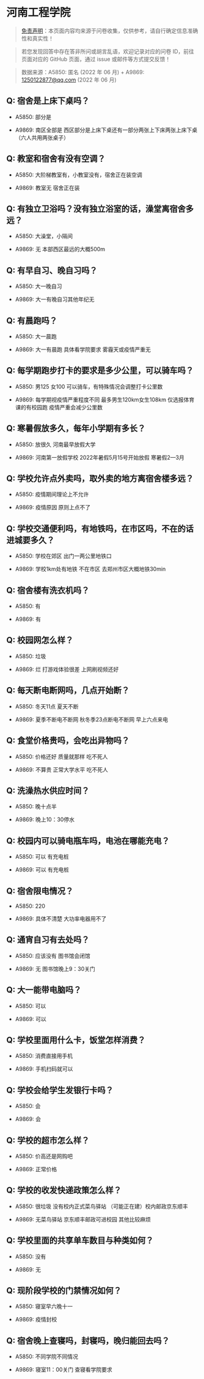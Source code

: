# 河南工程学院

> [免责声明](https://colleges.chat/#_3)：本页面内容均来源于问卷收集，仅供参考，请自行确定信息准确性和真实性！

> 若您发现回答中存在答非所问或胡言乱语，欢迎记录对应的问卷 ID，前往页面对应的 GitHub 页面，通过 issue 或邮件等方式提交反馈！

> 数据来源：A5850: 匿名 (2022 年 06 月) + A9869: 1250122877@qq.com (2022 年 06 月)

## Q: 宿舍是上床下桌吗？

- A5850: 部分是

- A9869: 南区全部是  西区部分是上床下桌还有一部分两张上下床两张上床下桌（六人共用两张桌子）

## Q: 教室和宿舍有没有空调？

- A5850: 大阶梯教室有，小教室没有，宿舍正在装空调

- A9869: 教室无 宿舍正在装

## Q: 有独立卫浴吗？没有独立浴室的话，澡堂离宿舍多远？

- A5850: 大澡堂，小隔间

- A9869: 无  本部西区最远的大概500m

## Q: 有早自习、晚自习吗？

- A5850: 大一晚自习

- A9869: 大一有晚自习其他年纪无

## Q: 有晨跑吗？

- A5850: 大一晨跑

- A9869: 大一有晨跑  具体看学院要求  雾霾天或疫情严重无

## Q: 每学期跑步打卡的要求是多少公里，可以骑车吗？

- A5850: 男125 女100 可以骑车，有特殊情况会调整打卡公里数

- A9869: 每学期视疫情严重程度不同   最多男生120km女生108km  仅选报体育课的有校园跑   疫情严重会减少公里数

## Q: 寒暑假放多久，每年小学期有多长？

- A5850: 放很久 河南最早放假大学

- A9869: 河南第一放假学校  2022年暑假5月15号开始放假  寒暑假2—3月

## Q: 学校允许点外卖吗，取外卖的地方离宿舍楼多远？

- A5850: 疫情期间理论上不允许

- A9869: 疫情原因 原则上点不了

## Q: 学校交通便利吗，有地铁吗，在市区吗，不在的话进城要多久？

- A5850: 学校在郊区 出门一两公里地铁口

- A9869: 学校1km处有地铁  不在市区  去郑州市区大概地铁30min

## Q: 宿舍楼有洗衣机吗？

- A5850: 有

- A9869: 有

## Q: 校园网怎么样？

- A5850: 垃圾

- A9869: 烂    打游戏体验很差  上网刷视频还好

## Q: 每天断电断网吗，几点开始断？

- A5850: 冬天11点 夏天不断

- A9869: 夏季不断电不断网    秋冬季23点断电不断网 早上六点来电

## Q: 食堂价格贵吗，会吃出异物吗？

- A5850: 价格还好 质量就那样 吃不死人

- A9869: 不算贵  正常大学水平  吃不死人

## Q: 洗澡热水供应时间？

- A5850: 晚十点半

- A9869: 晚上10：30停水

## Q: 校园内可以骑电瓶车吗，电池在哪能充电？

- A5850: 可以 有充电桩

- A9869: 可以   有充电桩

## Q: 宿舍限电情况？

- A5850: 220

- A9869: 具体不清楚  大功率电器用不了

## Q: 通宵自习有去处吗？

- A5850: 应该没有 图书馆会闭馆

- A9869: 无  图书馆晚上9：30关门

## Q: 大一能带电脑吗？

- A5850: 可以

- A9869: 可以

## Q: 学校里面用什么卡，饭堂怎样消费？

- A5850: 消费直接用手机

- A9869: 手机扫码就可以

## Q: 学校会给学生发银行卡吗？

- A5850: 会

- A9869: 会

## Q: 学校的超市怎么样？

- A5850: 价高还是网购吧

- A9869: 正常价格

## Q: 学校的收发快递政策怎么样？

- A5850: 很垃圾 没有校内正式菜鸟驿站 （可能正在建）校内邮政京东顺丰

- A9869: 无菜鸟驿站  京东顺丰邮政可进校园 其他比较麻烦

## Q: 学校里面的共享单车数目与种类如何？

- A5850: 没有

- A9869: 无

## Q: 现阶段学校的门禁情况如何？

- A5850: 寝室早六晚十一

- A9869: 疫情封校

## Q: 宿舍晚上查寝吗，封寝吗，晚归能回去吗？

- A5850: 不同学院不同情况

- A9869: 寝室11：00关门  查寝看学院要求

